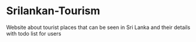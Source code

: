 # Srilankan-Tourism
Website about tourist places that can be seen in Sri Lanka and their details with todo list for users
